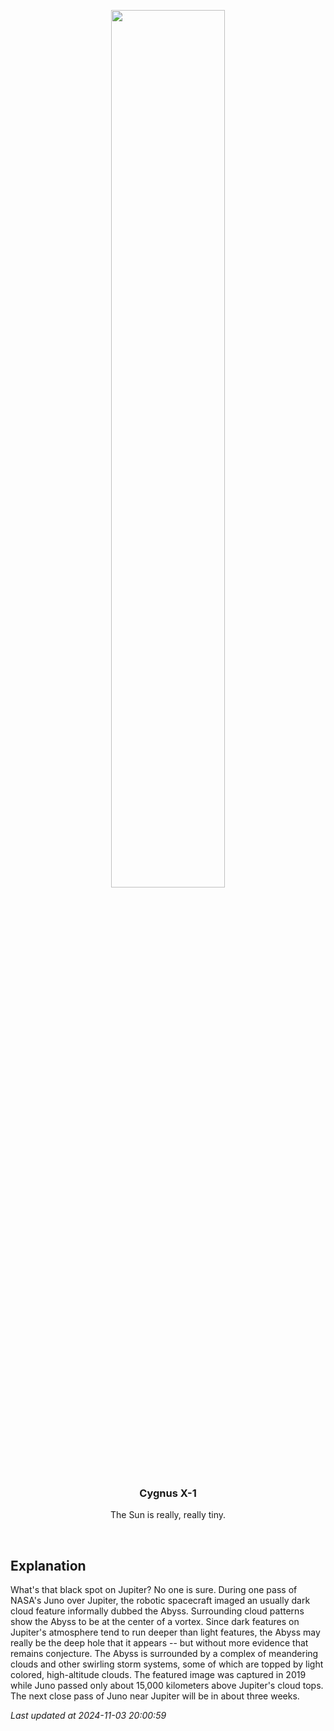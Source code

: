 <p align='center'>
    <img src='https://apod.nasa.gov/apod/image/2411/JupiterAbyss_JunoEichstadt_1080.jpg' width='60%' />
    <h3 align="center">Cygnus X-1</h3>
    <p align="center">The Sun is really, really tiny.</p>
</p>
<br/>

Explanation
--
What's that black spot on Jupiter? No one is sure.  During one pass of NASA's Juno over  Jupiter, the robotic spacecraft imaged an usually dark cloud feature informally dubbed the Abyss. Surrounding cloud patterns show the Abyss to be at the center of a vortex. Since dark features on Jupiter's atmosphere tend to run deeper than light features, the Abyss may really be the deep hole that it appears -- but without more evidence that remains conjecture.  The Abyss is surrounded by a complex of meandering clouds and other swirling storm systems, some of which are topped by light colored, high-altitude clouds.  The featured image was captured in 2019 while Juno passed only about 15,000 kilometers above Jupiter's cloud tops.  The next close pass of Juno near Jupiter will be in about three weeks.


*Last updated at 2024-11-03 20:00:59*
